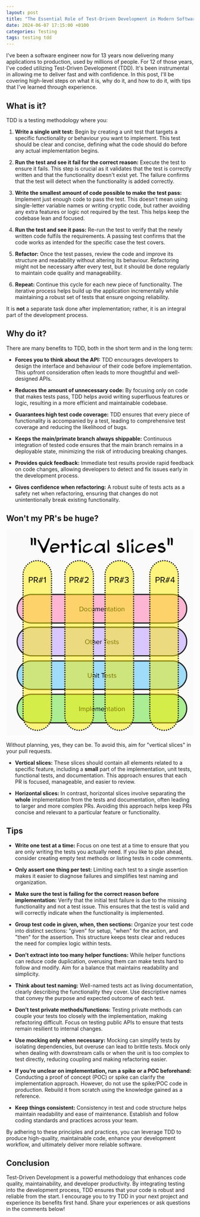 ```yaml
---
layout: post
title: "The Essential Role of Test-Driven Development in Modern Software Engineering"
date: 2024-06-07 17:15:00 +0100
categories: Testing
tags: testing tdd
---
```


I've been a software engineer now for 13 years now delivering many applications to production, used by millions of
people. For 12 of those years, I've coded utilizing Test-Driven Development (TDD). It's been instrumental in allowing me
to deliver fast and with confidence. In this post, I'll be covering high-level steps on what it is, why do it, and how
to do it, with tips that I've learned through experience.

## What is it?

TDD is a testing methodology where you:

1. **Write a single unit test:** Begin by creating a unit test that targets a specific functionality or behaviour you
   want to implement. This test should be clear and concise, defining what the code should do before any actual
   implementation begins.

2. **Run the test and see it fail for the correct reason:** Execute the test to ensure it fails. This step is crucial as
   it validates that the test is correctly written and that the functionality doesn't exist yet. The failure confirms
   that the test will detect when the functionality is added correctly.

3. **Write the smallest amount of code possible to make the test pass:** Implement just enough code to pass the test.
   This doesn't mean using single-letter variable names or writing cryptic code, but rather avoiding any extra features
   or logic not required by the test. This helps keep the codebase lean and focused.

4. **Run the test and see it pass:** Re-run the test to verify that the newly written code fulfils the requirements. A
   passing test confirms that the code works as intended for the specific case the test covers.

5. **Refactor:** Once the test passes, review the code and improve its structure and readability without altering its
   behaviour. Refactoring might not be necessary after every test, but it should be done regularly to maintain code
   quality and manageability.

6. **Repeat:** Continue this cycle for each new piece of functionality. The iterative process helps build up the
   application incrementally while maintaining a robust set of tests that ensure ongoing reliability.

It is **not** a separate task done after implementation; rather, it is an integral part of the development process.

## Why do it?

There are many benefits to TDD, both in the short term and in the long term:

- **Forces you to think about the API:** TDD encourages developers to design the interface and behaviour of their code
  before implementation. This upfront consideration often leads to more thoughtful and well-designed APIs.

- **Reduces the amount of unnecessary code:** By focusing only on code that makes tests pass, TDD helps avoid writing
  superfluous features or logic, resulting in a more efficient and maintainable codebase.

- **Guarantees high test code coverage:** TDD ensures that every piece of functionality is accompanied by a test,
  leading to comprehensive test coverage and reducing the likelihood of bugs.

- **Keeps the main/primate branch always shippable:** Continuous integration of tested code ensures that the main branch
  remains in a deployable state, minimizing the risk of introducing breaking changes.

- **Provides quick feedback:** Immediate test results provide rapid feedback on code changes, allowing developers to
  detect and fix issues early in the development process.

- **Gives confidence when refactoring:** A robust suite of tests acts as a safety net when refactoring, ensuring that
  changes do not unintentionally break existing functionality.

## Won't my PR's be huge?

![vertical-slices](/images/tdd-vertical-slices.png)

Without planning, yes, they can be. To avoid this, aim for "vertical slices" in your pull requests.

- **Vertical slices:** These slices should contain all elements related to a specific feature, including a **small**
  part of the implementation, unit tests, functional tests, and documentation. This approach ensures that each PR is
  focused, manageable, and easier to review.

- **Horizontal slices:** In contrast, horizontal slices involve separating the **whole** implementation from the tests
  and documentation, often leading to larger and more complex PRs. Avoiding this approach helps keep PRs concise and
  relevant to a particular feature or functionality.

## Tips

- **Write one test at a time:** Focus on one test at a time to ensure that you are only writing the tests you actually
  need. If you like to plan ahead, consider creating empty test methods or listing tests in code comments.

- **Only assert one thing per test:** Limiting each test to a single assertion makes it easier to diagnose failures and
  simplifies test naming and organization.

- **Make sure the test is failing for the correct reason before implementation:** Verify that the initial test failure
  is due to the missing functionality and not a test issue. This ensures that the test is valid and will correctly
  indicate when the functionality is implemented.

- **Group test code in given, when, then sections:** Organize your test code into distinct sections: "given" for
  setup, "when" for the action, and "then" for the assertion. This structure keeps tests clear and reduces the need for
  complex logic within tests.

- **Don’t extract into too many helper functions:** While helper functions can reduce code duplication, overusing them
  can make tests hard to follow and modify. Aim for a balance that maintains readability and simplicity.

- **Think about test naming:** Well-named tests act as living documentation, clearly describing the functionality they
  cover. Use descriptive names that convey the purpose and expected outcome of each test.

- **Don’t test private methods/functions:** Testing private methods can couple your tests too closely with the
  implementation, making refactoring difficult. Focus on testing public APIs to ensure that tests remain resilient to
  internal changes.

- **Use mocking only when necessary:** Mocking can simplify tests by isolating dependencies, but overuse can lead to
  brittle tests. Mock only when dealing with downstream calls or when the unit is too complex to test directly, reducing
  coupling and making refactoring easier.

- **If you’re unclear on implementation, run a spike or a POC beforehand:** Conducting a proof of concept (POC) or spike
  can clarify the implementation approach. However, do not use the spike/POC code in production. Rebuild it from scratch
  using the knowledge gained as a reference.

- **Keep things consistent:** Consistency in test and code structure helps maintain readability and ease of maintenance.
  Establish and follow coding standards and practices across your team.

By adhering to these principles and practices, you can leverage TDD to produce high-quality, maintainable code, enhance
your development workflow, and ultimately deliver more reliable software.

## Conclusion

Test-Driven Development is a powerful methodology that enhances code quality, maintainability, and developer
productivity. By integrating testing into the development process, TDD ensures that your code is robust and reliable
from the start. I encourage you to try TDD in your next project and experience its benefits first hand. Share your
experiences or ask questions in the comments below!